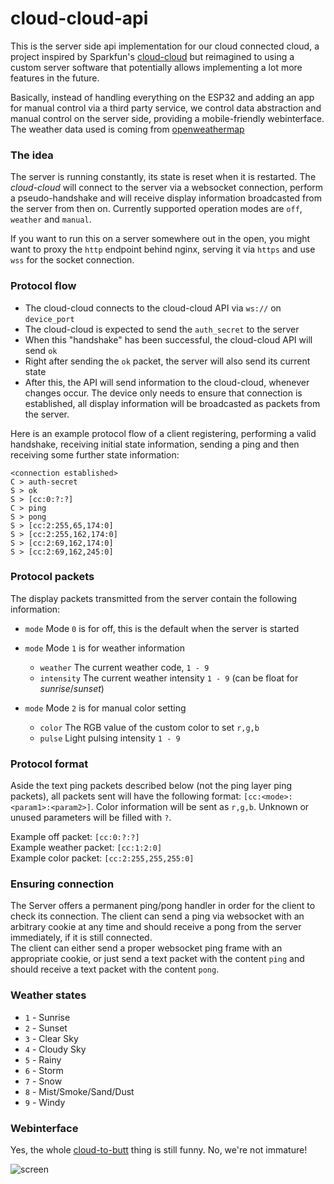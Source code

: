 # cloud-cloud-api
This is the server side api implementation for our cloud connected cloud, a project inspired by Sparkfun's [cloud-cloud](https://learn.sparkfun.com/tutorials/led-cloud-connected-cloud) but reimagined to using a custom server software that potentially allows implementing a lot more features in the future.

Basically, instead of handling everything on the ESP32 and adding an app for manual control via a third party service, we control data abstraction and manual control on the server side, providing a mobile-friendly webinterface. The weather data used is coming from [openweathermap](https://openweathermap.org/)

### The idea
The server is running constantly, its state is reset when it is restarted. The _cloud-cloud_ will connect to the server via a websocket connection, perform a pseudo-handshake and will receive display information broadcasted from the server from then on. Currently supported operation modes are `off`, `weather` and `manual`.

If you want to run this on a server somewhere out in the open, you might want to proxy the `http` endpoint behind nginx, serving it via `https` and use `wss` for the socket connection.

### Protocol flow
* The cloud-cloud connects to the cloud-cloud API via `ws://` on `device_port`
* The cloud-cloud is expected to send the `auth_secret` to the server
* When this "handshake" has been successful, the cloud-cloud API will send `ok`
* Right after sending the `ok` packet, the server will also send its current state
* After this, the API will send information to the cloud-cloud, whenever changes occur. The device only needs to ensure that connection is established, all display information will be broadcasted as packets from the server.

Here is an example protocol flow of a client registering, performing a valid handshake, receiving initial state information, sending a ping and then receiving some further state information:
```
<connection established>
C > auth-secret
S > ok
S > [cc:0:?:?]
C > ping
S > pong
S > [cc:2:255,65,174:0]
S > [cc:2:255,162,174:0]
S > [cc:2:69,162,174:0]
S > [cc:2:69,162,245:0]
```

### Protocol packets
The display packets transmitted from the server contain the following information:
* `mode` Mode `0` is for off, this is the default when the server is started

* `mode` Mode `1` is for weather information
  * `weather` The current weather code, `1 - 9`
  * `intensity` The current weather intensity `1 - 9` (can be float for _sunrise_/_sunset_)

* `mode` Mode `2` is for manual color setting
  * `color` The RGB value of the custom color to set `r,g,b`
  * `pulse` Light pulsing intensity `1 - 9`

### Protocol format
Aside the text ping packets described below (not the ping layer ping packets), all packets sent will have the following format: `[cc:<mode>:<param1>:<param2>]`. Color information will be sent as `r,g,b`. Unknown or unused parameters will be filled with `?`.    

Example off packet: `[cc:0:?:?]`   
Example weather packet: `[cc:1:2:0]`   
Example color packet: `[cc:2:255,255,255:0]`

### Ensuring connection
The Server offers a permanent ping/pong handler in order for the client to check its connection. The client can send a ping via websocket with an arbitrary cookie at any time and should receive a pong from the server immediately, if it is still connected.    
The client can either send a proper websocket ping frame with an appropriate cookie, or just send a text packet with the content `ping` and should receive a text packet with the content `pong`.

### Weather states
* `1` - Sunrise
* `2` - Sunset
* `3` - Clear Sky
* `4` - Cloudy Sky
* `5` - Rainy
* `6` - Storm
* `7` - Snow
* `8` - Mist/Smoke/Sand/Dust
* `9` - Windy

### Webinterface
Yes, the whole [cloud-to-butt](https://github.com/panicsteve/cloud-to-butt) thing is still funny. No, we're not immature!

![screen](http://s.cybrox.eu/s/20170707084638.png)
